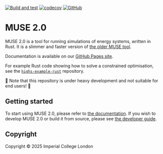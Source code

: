<!-- markdownlint-disable MD041 -->
[![Build and test](https://github.com/EnergySystemsModellingLab/MUSE_2.0/actions/workflows/cargo-build-and-test.yml/badge.svg)](https://github.com/EnergySystemsModellingLab/MUSE_2.0/actions/workflows/cargo-build-and-test.yml)
[![codecov](https://codecov.io/github/EnergySystemsModellingLab/MUSE_2.0/graph/badge.svg?token=nV8gp1NCh8)](https://codecov.io/github/EnergySystemsModellingLab/MUSE_2.0)
[![GitHub](https://img.shields.io/github/license/EnergySystemsModellingLab/MUSE_2.0)](https://raw.githubusercontent.com/EnergySystemsModellingLab/MUSE_2.0/main/LICENSE)

# MUSE 2.0

MUSE 2.0 is a tool for running simulations of energy systems, written in Rust. It is a slimmer and
faster version of [the older MUSE tool].

Documentation is available on our [GitHub Pages site].

For example Rust code showing how to solve a constrained optimisation, see the
[`highs-example-rust`] repository.

:construction: Note that this repository is under heavy development and not suitable for end users!
:construction:

[the older MUSE tool]: https://github.com/EnergySystemsModellingLab/MUSE_OS
[GitHub Pages site]: https://energysystemsmodellinglab.github.io/MUSE_2.0
[`highs-example-rust`]: https://github.com/EnergySystemsModellingLab/highs-example-rust

## Getting started

To start using MUSE 2.0, please refer to [the documentation]. If you wish to develop MUSE 2.0 or
build it from source, please see [the developer guide].

[the documentation]: https://energysystemsmodellinglab.github.io/MUSE_2.0/introduction.html
[the developer guide]: https://energysystemsmodellinglab.github.io/MUSE_2.0/developer_guide.html

## Copyright

Copyright © 2025 Imperial College London
